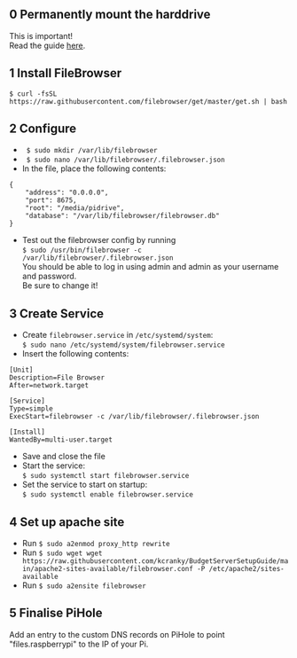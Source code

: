 

## 0 Permanently mount the harddrive
This is important!   
Read the guide [here](MountDrive.md).


## 1 Install FileBrowser
`$ curl -fsSL https://raw.githubusercontent.com/filebrowser/get/master/get.sh | bash`

## 2 Configure
- ` $ sudo mkdir /var/lib/filebrowser`
- ` $ sudo nano /var/lib/filebrowser/.filebrowser.json`
- In the file, place the following contents:
```
{
    "address": "0.0.0.0",
    "port": 8675,
    "root": "/media/pidrive",
    "database": "/var/lib/filebrowser/filebrowser.db"
}
```
- Test out the filebrowser config by running   
`$ sudo /usr/bin/filebrowser -c /var/lib/filebrowser/.filebrowser.json`   
You should be able to log in using admin and admin as your username and password.   
Be sure to change it!

## 3 Create Service
- Create `filebrowser.service` in `/etc/systemd/system`:  
`$ sudo nano /etc/systemd/system/filebrowser.service`
- Insert the following contents:
```
[Unit]
Description=File Browser
After=network.target

[Service]
Type=simple
ExecStart=filebrowser -c /var/lib/filebrowser/.filebrowser.json

[Install]
WantedBy=multi-user.target
```
- Save and close the file
- Start the service:   
`$ sudo systemctl start filebrowser.service`
- Set the service to start on startup:  
`$ sudo systemctl enable filebrowser.service` 

## 4  Set up apache site
- Run `$ sudo a2enmod proxy_http rewrite`
- Run `$ sudo wget wget https://raw.githubusercontent.com/kcranky/BudgetServerSetupGuide/main/apache2-sites-available/filebrowser.conf -P /etc/apache2/sites-available`
- Run `$ sudo a2ensite filebrowser`

## 5 Finalise PiHole
Add an entry to the custom DNS records on PiHole to point "files.raspberrypi" to the IP of your Pi.

